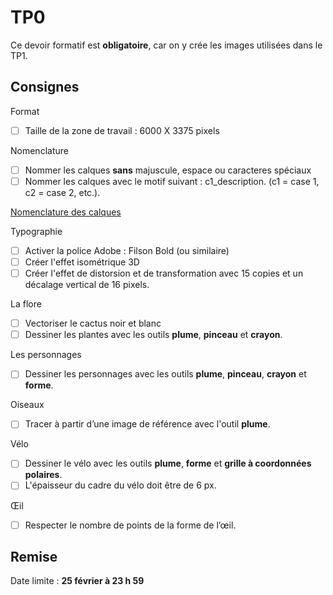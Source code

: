 # TP0

Ce devoir formatif est **obligatoire**, car on y crée les images utilisées dans le TP1.

## Consignes

Format 

- [ ] Taille de la zone de travail : 6000 X 3375 pixels

Nomenclature

- [ ] Nommer les calques **sans** majuscule, espace ou caracteres spéciaux
- [ ] Nommer les calques avec le motif suivant : c1_description. (c1 = case 1, c2 = case 2, etc.).

[Nomenclature des calques](https://cmontmorency365.sharepoint.com/:f:/s/TIM-582214-Animation2d77/EhR-OzQO_t1KkGjAf0Wu6nMB38jUZ55LbFHtxw4f33XqFg?e=eZSTew)

Typographie

- [ ] Activer la police Adobe : Filson Bold (ou similaire)
- [ ] Créer l'effet isométrique 3D   
- [ ] Créer l'effet de distorsion et de transformation avec 15 copies et un décalage vertical de 16 pixels.

La flore

- [ ] Vectoriser le cactus noir et blanc
- [ ] Dessiner les plantes avec les outils **plume**, **pinceau** et **crayon**.

Les personnages

- [ ] Dessiner les personnages avec les outils **plume**, **pinceau**, **crayon** et **forme**.

Oiseaux

- [ ] Tracer à partir d’une image de référence avec l'outil **plume**.

Vélo

- [ ] Dessiner le vélo avec les outils **plume**, **forme** et **grille à coordonnées polaires**.
- [ ] L'épaisseur du cadre du vélo doit être de 6 px.

Œil

- [ ] Respecter le nombre de points de la forme de l’œil.

## Remise

Date limite : **25 février à 23 h 59**